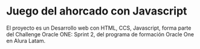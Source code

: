 # Juego del ahorcado con Javascript
El proyecto es un Desarrollo web con HTML, CCS, Javascript, forma parte del Challenge Oracle ONE: Sprint 2, del programa de formación Oracle One en Alura Latam.
